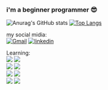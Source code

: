### i'm a beginner programmer 😎

![Anurag's GitHub stats](https://github-readme-stats.vercel.app/api?username=WadeMcfild&show_icons=true&theme=monokai)
[![Top Langs](https://github-readme-stats.vercel.app/api/top-langs/?username=anuraghazra&layout=donut)](https://github.com/anuraghazra/github-readme-stats&theme=monokai)

my social midia:  
[![Gmail](https://img.shields.io/badge/Gmail-D14836?style=for-the-badge&logo=gmail&logoColor=white)](wademcfild@gmail.com)
[![linkedin](https://img.shields.io/badge/LinkedIn-0077B5?style=for-the-badge&logo=linkedin&logoColor=white)](https://www.linkedin.com/in/pablo-silva-carrilho-de-resende-069b7626a/)

Learning:  
![](https://img.shields.io/badge/Python-3776AB?style=for-the-badge&logo=python&logoColor=white)
![](https://img.shields.io/badge/HTML5-E34F26?style=for-the-badge&logo=html5&logoColor=white)  
![](https://img.shields.io/badge/CSS3-1572B6?style=for-the-badge&logo=css3&logoColor=white)
![](https://img.shields.io/badge/PHP-777BB4?style=for-the-badge&logo=php&logoColor=white)  
![](https://img.shields.io/badge/SQLite-07405E?style=for-the-badge&logo=sqlite&logoColor=white)
![](https://img.shields.io/badge/MySQL-005C84?style=for-the-badge&logo=mysql&logoColor=white)  
![](https://img.shields.io/badge/Django-092E20?style=for-the-badge&logo=django&logoColor=white) 
![](https://img.shields.io/badge/Laravel-FF2D20?style=for-the-badge&logo=laravel&logoColor=white)

<!-- System:  
![](https://img.shields.io/badge/Linux-FCC624?style=for-the-badge&logo=linux&logoColor=black) -->
